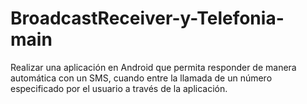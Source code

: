# BroadcastReceiver-y-Telefonia-main
Realizar una aplicación en Android que permita responder de manera automática con un SMS, cuando entre la llamada de un número especificado por el usuario a través de la aplicación.
